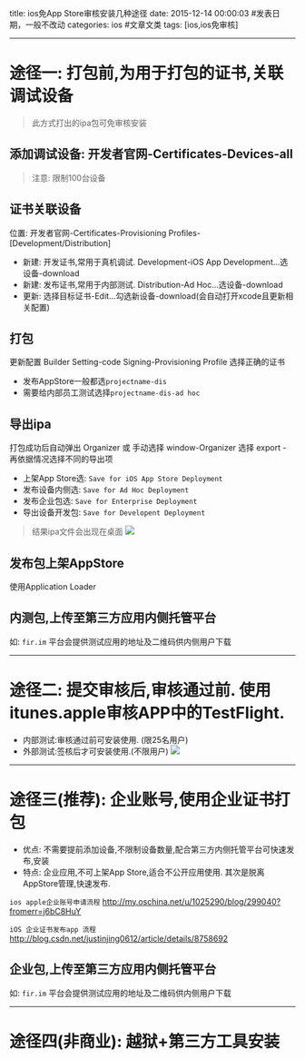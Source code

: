 title: ios免App Store审核安装几种途径
date: 2015-12-14 00:00:03 #发表日期，一般不改动
categories: ios #文章文类
tags: [ios,ios免审核]

---
# 途径一: 打包前,为用于打包的证书,关联调试设备
>此方式打出的ipa包可免审核安装

## 添加调试设备: 开发者官网-Certificates-Devices-all
>注意: 限制100台设备

## 证书关联设备
位置: 开发者官网-Certificates-Provisioning Profiles-[Development/Distribution]
* 新建: 开发证书,常用于真机调试. Development-iOS App Development...选设备-download
* 新建: 发布证书,常用于内部测试. Distribution-Ad Hoc...选设备-download
* 更新: 选择目标证书-Edit...勾选新设备-download(会自动打开xcode且更新相关配置)

## 打包
更新配置 Builder Setting-code Signing-Provisioning Profile 选择正确的证书
* 发布AppStore一般都选`projectname-dis`
* 需要给内部员工测试选择`projectname-dis-ad hoc`

## 导出ipa
打包成功后自动弹出 Organizer 或 手动选择 window-Organizer
选择 export - 再依据情况选择不同的导出项
* 上架App Store选: `Save for iOS App Store Deployment`
* 发布设备内侧选: `Save for Ad Hoc Deployment`
* 发布企业包选: `Save for Enterprise Deployment`
* 导出设备开发包: `Save for Developent Deployment`

>结果ipa文件会出现在桌面
![](http://7xnbs3.com1.z0.glb.clouddn.com/15-12-14/33383602.jpg)

## 发布包上架AppStore
使用Application Loader

## 内测包,上传至第三方应用内侧托管平台
如: `fir.im` 平台会提供测试应用的地址及二维码供内侧用户下载

---
# 途径二: 提交审核后,审核通过前. 使用itunes.apple审核APP中的TestFlight.
* 内部测试:审核通过前可安装使用. (限25名用户)
* 外部测试:签核后才可安装使用.(不限用户)
![](http://7xnbs3.com1.z0.glb.clouddn.com/15-12-14/24893265.jpg)
---
# 途径三(推荐): 企业账号,使用企业证书打包
* 优点: 不需要提前添加设备,不限制设备数量,配合第三方内侧托管平台可快速发布,安装
* 特点: 企业应用,不可上架App Store,适合不公开应用使用. 其次是脱离AppStore管理,快速发布.

`ios apple企业账号申请流程`
http://my.oschina.net/u/1025290/blog/299040?fromerr=j6bC8HuY

`iOS 企业证书发布app 流程`
http://blog.csdn.net/justinjing0612/article/details/8758692

## 企业包,上传至第三方应用内侧托管平台
如: `fir.im` 平台会提供测试应用的地址及二维码供内侧用户下载

---
# 途径四(非商业): 越狱+第三方工具安装 

<!-- more -->